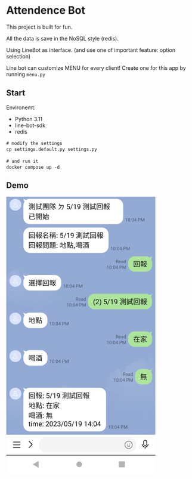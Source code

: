 # Attendence Bot

This project is built for fun.

All the data is save in the NoSQL style (redis).

Using LineBot as interface. (and use one of important feature: option selection)

Line bot can customize MENU for every client!
Create one for this app by running `menu.py`


## Start

Environemt:
* Python 3.11
* line-bot-sdk
* redis

```
# modify the settings
cp settings.default.py settings.py

# and run it
docker compose up -d
```


## Demo

![demo](https://raw.githubusercontent.com/linnil1/attendance_bot/main/demo.jpg)


